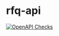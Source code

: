 # rfq-api

[![OpenAPI Checks](https://github.com/photoni-137/rfq-api/actions/workflows/actions.yml/badge.svg)](https://github.com/photoni-137/rfq-api/actions/workflows/actions.yml)